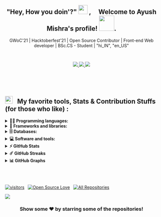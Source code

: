 <div align="center">
<h2> "Hey, How you doin'?" <img src="https://emojis.slackmojis.com/emojis/images/1531849430/4246/blob-sunglasses.gif?1531849430" width="30"/> ,  &nbsp; &nbsp; Welcome to  Ayush  Mishra's  profile!  <img src="https://github.com/TheDudeThatCode/TheDudeThatCode/blob/master/Assets/Developer.gif" width="50px">. </h2>
     <p>  GWoC'21  |  Hacktoberfest'21  |  Open Source Contributor  |  Front-end Web developer  |  BSc.CS - Student  |  "hi_IN", "en_US"  </p>
</div> 

<!-- --------------------------------------------------------------------------------------------------------------------------------------------------------------->
<br />


<div align="center"> 
     <p> 
          <a href="https://www.linkedin.com/in/ayush-b-m/">
<img src="https://img.shields.io/badge/LinkedIn-0077B5?style=for-the-badge&logo=linkedin&logoColor=white"  > </a>

<a href="https://twitter.com/AyushBM1">
<img src="https://img.shields.io/badge/Twitter-1DA1F2?style=for-the-badge&logo=twitter&logoColor=white"  > </a>
          
<a href="https://twitter.com/AyushBM1">
<img src="https://img.shields.io/badge/Instagram-E4405F?style=for-the-badge&logo=instagram&logoColor=white"  > </a>
          
          
</p>
     </div>



<!-- --------------------------------------------------------------------------------------------------------------------------------------------------------------->
<br>

<br>

<br>


## <img src='https://media1.giphy.com/media/du3J3cXyzhj75IOgvA/giphy.gif?cid=ecf05e47x2g034i9pzwtzzsd3xgg2w9nr94t4tflbbgo3008&rid=giphy.gif' width='25px'>  &nbsp; My favorite tools, Stats & Contribution Stuffs (for those who like)  :


<!-- ---------------------------------------------------------------------------------------- -->
<details>	
  <summary><b> 👨‍💻 Programming languages: </b></summary>
     <br />
     <div>
     <p>
<a href="#"><img alt="Python" src="https://img.shields.io/badge/Python-14354C.svg?logo=python&logoColor=white"></a>
<a href="#"><img alt="C" src="https://custom-icon-badges.herokuapp.com/badge/C-03599C.svg?logo=c-in-hexagon&logoColor=white"></a>
<a href="#"><img alt="C++" src="https://custom-icon-badges.herokuapp.com/badge/C++-9C033A.svg?logo=cpp2&logoColor=white"></a>
<a href="#"><img alt="CSS" src="https://img.shields.io/badge/CSS-1572B6.svg?logo=css3&logoColor=white"></a>
<a href="#"><img alt="HTML" src="https://img.shields.io/badge/HTML-E34F26.svg?logo=html5&logoColor=white"></a>
<a href="#"><img alt="JavaScript" src="https://img.shields.io/badge/JavaScript-F7DF1E.svg?logo=javascript&logoColor=black"></a>
<a href="#"><img alt="Node.js" src="https://img.shields.io/badge/Node.js-43853D.svg?logo=node.js&logoColor=white"></a>
<a href="#"><img alt="Kotlin" src="https://img.shields.io/badge/Kotlin-0095D5?&style=for-the-badge&logo=kotlin&logoColor=white" width="66" ></a>
</p>
     </div>
</details>

<!-- ---------------------------------------------------------------------------------------- -->
<!-- ---------------------------------------------------------------------------------------- -->

<details>	
  <summary><b>🧰 Frameworks and libraries: </b></summary>
     <br />
     <div>
     <p>
<a href="#"><img alt="React" src="https://img.shields.io/badge/React-20232a.svg?logo=react&logoColor=%2361DAFB" width="70" ></a>
</p>
     </div>
</details>

<!-- ---------------------------------------------------------------------------------------- -->

<details>	
  <summary><b>🗄️ Databases: </b></summary>
     <br />
     <div>
     <p>
<a href="#"><img alt="MongoDB" src ="https://img.shields.io/badge/MongoDB-4ea94b.svg?logo=mongodb&logoColor=white"></a>
</p>
     </div>
</details>

<!-- ---------------------------------------------------------------------------------------- -->

<details>	
  <summary><b> 💻 Software and tools:</b></summary>
     <br />
     <div>
    <p>
<a href="#"><img alt="Visual Studio Code" src="https://img.shields.io/badge/Visual%20Studio%20Code-0078d7.svg?logo=visual-studio-code&logoColor=white"></a>
<a href="#"><img alt="Android" src="https://img.shields.io/badge/Android-3DDC84?style=for-the-badge&logo=android&logoColor=white" width="75" ></a>
<a href="#"><img alt="Git" src="https://img.shields.io/badge/Git-F05033.svg?logo=git&logoColor=white"></a>
<a href="#"><img alt="Stack Overflow" src="https://img.shields.io/badge/-Stack%20Overflow-FE7A16?logo=stack-overflow&logoColor=white"></a>
</p>
     </div>
</details>

<!-- ---------------------------------------------------------------------------------------- -->

<details>
  <summary><b>⚡ GitHub Stats</b></summary>
     <br />
     <div>
     <a href="https://github.com/anuraghazra/github-readme-stats" title="Go to Source">
      <img height="165em" src="https://github-readme-stats.vercel.app/api?username=ayush-sleeping&show_icons=true&theme=react&border_color=61dafb&hide_border=true" />
    </a>
     <a href="https://github.com/anuraghazra/github-readme-stats">
      <img height="165em" src="https://github-readme-stats.vercel.app/api/top-langs/?username=ayush-sleeping&hide=c%23,powershell,Mathematica,Ruby,Objective-C,Objective-C%2b%2b,Cuda&title_color=61dafb&text_color=ffffff&icon_color=61dafb&bg_color=20232a&langs_count=8&layout=compact&border_color=61dafb&hide_border=true" />
    </a>
</div>
     </details>
     
<!-- ---------------------------------------------------------------------------------------- -->

<details>	
  <summary><b>☄️ GitHub Streaks</b></summary>
     <br />
     <div>
     <a href="https://github.com/denvercoder1/github-readme-streak-stats" title="Go to Source">
     <img height="180em" src="https://github-readme-streak-stats.herokuapp.com/?user=ayush-sleeping&theme=react&border=61dafb&hide_border=true" />
    </a>
     </div>
</details>

<!-- ---------------------------------------------------------------------------------------- -->

<details>
     <summary><b>📊 GitHub Graphs </b></summary>
     <br />
     <div>
          <img src="https://activity-graph.herokuapp.com/graph?username=ayush-sleeping&theme=react-dark&bg_color=20232a&hide_border=true" width="100%"/>
     </div>
</details>

<br>



<br>



<br>

<!-- ----------------------------------------------------------------------------------------------------------------------------------------------------------------->
<a href="#"><img alt="visitors" src="https://visitor-badge.laobi.icu/badge?page_id=ayush-sleeping.ayush-sleeping"  ></a>
&nbsp; <a href="#"><img alt="Open Source Love" src="https://badges.frapsoft.com/os/v1/open-source.svg?v=102"  ></a>
&nbsp; <a href="https://github.com/ayush-sleeping/All-my-work..."><img alt="All Repositories" title="All Repositories" src="https://img.shields.io/badge/All%20My%20Contribution-%20Repository-red"  /></a>

<!-- ---------------------------------------------------------------------------------------------------------------------------------------------------------------->

<img src="https://user-images.githubusercontent.com/73097560/115834477-dbab4500-a447-11eb-908a-139a6edaec5c.gif">

<div align="center">
     <h3> Show some ❤️ by starring some of the repositories! </h2>
</div>

<!-- ----------------------------------------------------------------------------------------------------------------------------------------------------------------->

